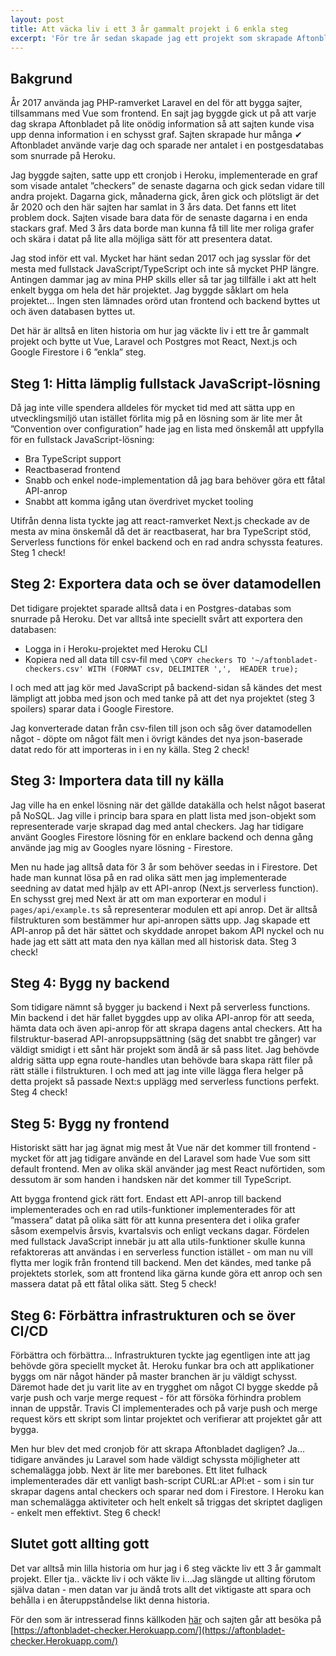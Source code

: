 ```yaml
---
layout: post
title: Att väcka liv i ett 3 år gammalt projekt i 6 enkla steg
excerpt: 'För tre år sedan skapade jag ett projekt som skrapade Aftonbladet dagligen. Det här är historien om vad som hände 3 år senare.'
---
```


## Bakgrund
År 2017 använda jag PHP-ramverket Laravel en del för att bygga sajter, tillsammans med Vue som frontend. En sajt jag byggde gick ut på att varje dag skrapa Aftonbladet på lite onödig information så att sajten kunde visa upp denna information i en schysst graf. Sajten skrapade hur många ✔ Aftonbladet använde varje dag och sparade ner antalet i en postgesdatabas som snurrade på Heroku. 

Jag byggde sajten, satte upp ett cronjob i Heroku, implementerade en graf som visade antalet ”checkers” de senaste dagarna och gick sedan vidare till andra projekt. Dagarna gick, månaderna gick, åren gick och plötsligt är det år 2020 och den här sajten har samlat in 3 års data. Det fanns ett litet problem dock. Sajten visade bara data för de senaste dagarna i en enda stackars graf. Med 3 års data borde man kunna få till lite mer roliga grafer och skära i datat på lite alla möjliga sätt för att presentera datat.

Jag stod inför ett val. Mycket har hänt sedan 2017 och jag sysslar för det mesta med fullstack JavaScript/TypeScript och inte så mycket PHP längre. Antingen dammar jag av mina PHP skills eller så tar jag tillfälle i akt att helt enkelt bygga om hela det här projektet. Jag byggde såklart om hela projektet… Ingen sten lämnades orörd utan frontend och backend byttes ut och även databasen byttes ut. 

Det här är alltså en liten historia om hur jag väckte liv i ett tre år gammalt projekt och bytte ut Vue, Laravel och Postgres mot React, Next.js och Google Firestore i 6 ”enkla” steg.

## Steg 1: Hitta lämplig fullstack JavaScript-lösning
Då jag inte ville spendera alldeles för mycket tid med att sätta upp en utvecklingsmiljö utan istället förlita mig på en lösning som är lite mer åt ”Convention over configuration” hade jag en lista med önskemål att uppfylla för en fullstack JavaScript-lösning:

* Bra TypeScript support
* Reactbaserad frontend
* Snabb och enkel node-implementation då jag bara behöver göra ett fåtal API-anrop
* Snabbt att komma igång utan överdrivet mycket tooling

Utifrån denna lista tyckte jag att react-ramverket Next.js checkade av de mesta av mina önskemål då det är reactbaserat, har bra TypeScript stöd, Serverless functions för enkel backend och en rad andra schyssta features. Steg 1 check!
 
## Steg 2: Exportera data och se över datamodellen
Det tidigare projektet sparade alltså data i en Postgres-databas som snurrade på Heroku. Det var alltså inte speciellt svårt att exportera den databasen:

* Logga in i Heroku-projektet med Heroku CLI
* Kopiera ned all data till csv-fil med `\COPY checkers TO '~/aftonbladet-checkers.csv' WITH (FORMAT csv, DELIMITER ',',  HEADER true);`

I och med att jag kör med JavaScript på backend-sidan så kändes det mest lämpligt att jobba med json och med tanke på att det nya projektet (steg 3 spoilers)  sparar data i Google Firestore.

Jag konverterade datan från csv-filen till json och såg över datamodellen något - döpte om något fält men i övrigt kändes det nya json-baserade datat redo för att importeras in i en ny källa. Steg 2 check!

## Steg 3: Importera data till ny källa
Jag ville ha en enkel lösning när det gällde datakälla och helst något baserat på NoSQL. Jag ville i princip bara spara en platt lista med json-objekt som representerade varje skrapad dag med antal checkers. Jag har tidigare använt Googles Firestore lösning för en enklare backend och denna gång använde jag mig av Googles nyare lösning - Firestore.

Men nu hade jag alltså data för 3 år som behöver seedas in i Firestore. Det hade man kunnat lösa på en rad olika sätt men jag implementerade seedning av datat med hjälp av ett API-anrop (Next.js serverless function). En schysst grej med Next är att om man exporterar en modul i `pages/api/example.ts` så representerar modulen ett api anrop. Det är alltså filstrukturen som bestämmer hur api-anropen sätts upp. Jag skapade ett API-anrop på det här sättet och skyddade anropet bakom API nyckel och nu hade jag ett sätt att mata den nya källan med all historisk data. Steg 3 check!

## Steg 4: Bygg ny backend
Som tidigare nämnt så bygger ju backend i Next på serverless functions. Min backend i det här fallet byggdes upp av olika API-anrop för att seeda, hämta data och även api-anrop för att skrapa dagens antal checkers. Att ha filstruktur-baserad API-anropsuppsättning (säg det snabbt tre gånger) var väldigt smidigt i ett sånt här projekt som ändå är så pass litet. Jag behövde aldrig sätta upp egna route-handles utan behövde bara skapa rätt filer på rätt ställe i filstrukturen. I och med att jag inte ville lägga flera helger på detta projekt så passade Next:s upplägg med serverless functions perfekt. Steg 4 check!

## Steg 5: Bygg ny frontend
Historiskt sätt har jag ägnat mig mest åt Vue när det kommer till frontend - mycket för att jag tidigare använde en del Laravel  som hade Vue som sitt default frontend. Men av olika skäl använder jag mest React nuförtiden, som dessutom är som handen i handsken när det kommer till TypeScript.

Att bygga frontend gick rätt fort. Endast ett API-anrop till backend implementerades och en rad utils-funktioner implementerades för att ”massera” datat på olika sätt för att kunna presentera det i olika grafer såsom exempelvis årsvis, kvartalsvis och enligt veckans dagar. Fördelen med fullstack JavaScript innebär ju att alla utils-funktioner skulle kunna refaktoreras att användas i en serverless function istället - om man nu vill flytta mer logik från frontend till backend. Men det kändes, med tanke på projektets storlek, som att frontend lika gärna kunde göra ett anrop och sen massera datat på ett fåtal olika sätt. Steg 5 check!

## Steg 6: Förbättra infrastrukturen och se över CI/CD
Förbättra och förbättra… Infrastrukturen tyckte jag egentligen inte att jag behövde göra speciellt mycket åt. Heroku funkar bra och att applikationer byggs om när något händer på master branchen är ju väldigt schysst. Däremot hade det ju varit lite av en trygghet om något CI bygge skedde på varje push och varje merge request - för att försöka förhindra problem innan de uppstår. Travis CI implementerades och på varje push och merge request körs ett skript som lintar projektet och verifierar att projektet går att bygga.

Men hur blev det med cronjob för att skrapa Aftonbladet dagligen? Ja… tidigare användes ju Laravel som hade väldigt schyssta möjligheter att schemalägga jobb. Next är lite mer barebones. Ett litet fulhack implementerades där ett vanligt bash-script CURL:ar API:et - som i sin tur skrapar dagens antal checkers och sparar ned dom i Firestore. I Heroku kan man schemalägga aktiviteter och helt enkelt så triggas det skriptet dagligen - enkelt men effektivt. Steg 6 check!

## Slutet gott allting gott
Det var alltså min lilla historia om hur jag i 6 steg väckte liv ett 3 år gammalt projekt. Eller tja.. väckte liv i och väkte liv i...Jag slängde ut allting förutom själva datan - men datan var ju ändå trots allt det viktigaste att spara och behålla i en återuppståndelse likt denna historia.

För den som är intresserad finns källkoden [här](https://github.com/danielv14/aftonbladet-checkr-next) och sajten går att besöka på [https://aftonbladet-checker.Herokuapp.com/](https://aftonbladet-checker.Herokuapp.com/)

